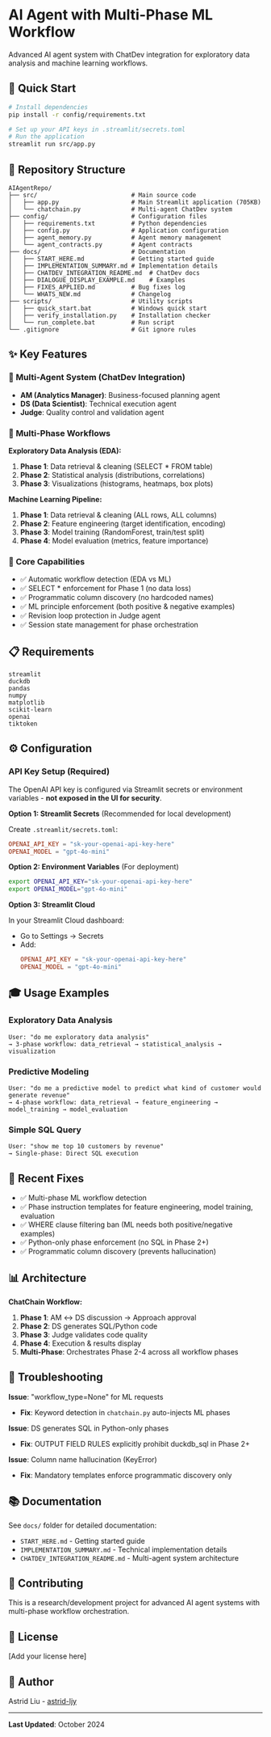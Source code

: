 # AI Agent with Multi-Phase ML Workflow

Advanced AI agent system with ChatDev integration for exploratory data analysis and machine learning workflows.

## 🚀 Quick Start

```bash
# Install dependencies
pip install -r config/requirements.txt

# Set up your API keys in .streamlit/secrets.toml
# Run the application
streamlit run src/app.py
```

## 📁 Repository Structure

```
AIAgentRepo/
├── src/                          # Main source code
│   ├── app.py                    # Main Streamlit application (705KB)
│   └── chatchain.py              # Multi-agent ChatDev system
├── config/                       # Configuration files
│   ├── requirements.txt          # Python dependencies
│   ├── config.py                 # Application configuration
│   ├── agent_memory.py           # Agent memory management
│   └── agent_contracts.py        # Agent contracts
├── docs/                         # Documentation
│   ├── START_HERE.md             # Getting started guide
│   ├── IMPLEMENTATION_SUMMARY.md # Implementation details
│   ├── CHATDEV_INTEGRATION_README.md  # ChatDev docs
│   ├── DIALOGUE_DISPLAY_EXAMPLE.md    # Examples
│   ├── FIXES_APPLIED.md          # Bug fixes log
│   └── WHATS_NEW.md              # Changelog
├── scripts/                      # Utility scripts
│   ├── quick_start.bat           # Windows quick start
│   ├── verify_installation.py    # Installation checker
│   └── run_complete.bat          # Run script
└── .gitignore                    # Git ignore rules
```

## ✨ Key Features

### 🤖 Multi-Agent System (ChatDev Integration)
- **AM (Analytics Manager)**: Business-focused planning agent
- **DS (Data Scientist)**: Technical execution agent
- **Judge**: Quality control and validation agent

### 🔄 Multi-Phase Workflows

**Exploratory Data Analysis (EDA):**
1. **Phase 1**: Data retrieval & cleaning (SELECT * FROM table)
2. **Phase 2**: Statistical analysis (distributions, correlations)
3. **Phase 3**: Visualizations (histograms, heatmaps, box plots)

**Machine Learning Pipeline:**
1. **Phase 1**: Data retrieval & cleaning (ALL rows, ALL columns)
2. **Phase 2**: Feature engineering (target identification, encoding)
3. **Phase 3**: Model training (RandomForest, train/test split)
4. **Phase 4**: Model evaluation (metrics, feature importance)

### 🎯 Core Capabilities
- ✅ Automatic workflow detection (EDA vs ML)
- ✅ SELECT * enforcement for Phase 1 (no data loss)
- ✅ Programmatic column discovery (no hardcoded names)
- ✅ ML principle enforcement (both positive & negative examples)
- ✅ Revision loop protection in Judge agent
- ✅ Session state management for phase orchestration

## 📋 Requirements

```
streamlit
duckdb
pandas
numpy
matplotlib
scikit-learn
openai
tiktoken
```

## ⚙️ Configuration

### **API Key Setup (Required)**

The OpenAI API key is configured via Streamlit secrets or environment variables - **not exposed in the UI for security**.

**Option 1: Streamlit Secrets** (Recommended for local development)

Create `.streamlit/secrets.toml`:

```toml
OPENAI_API_KEY = "sk-your-openai-api-key-here"
OPENAI_MODEL = "gpt-4o-mini"
```

**Option 2: Environment Variables** (For deployment)

```bash
export OPENAI_API_KEY="sk-your-openai-api-key-here"
export OPENAI_MODEL="gpt-4o-mini"
```

**Option 3: Streamlit Cloud**

In your Streamlit Cloud dashboard:
- Go to Settings → Secrets
- Add:
  ```toml
  OPENAI_API_KEY = "sk-your-openai-api-key-here"
  OPENAI_MODEL = "gpt-4o-mini"
  ```

## 🎓 Usage Examples

### Exploratory Data Analysis
```
User: "do me exploratory data analysis"
→ 3-phase workflow: data_retrieval → statistical_analysis → visualization
```

### Predictive Modeling
```
User: "do me a predictive model to predict what kind of customer would generate revenue"
→ 4-phase workflow: data_retrieval → feature_engineering → model_training → model_evaluation
```

### Simple SQL Query
```
User: "show me top 10 customers by revenue"
→ Single-phase: Direct SQL execution
```

## 🔧 Recent Fixes

- ✅ Multi-phase ML workflow detection
- ✅ Phase instruction templates for feature engineering, model training, evaluation
- ✅ WHERE clause filtering ban (ML needs both positive/negative examples)
- ✅ Python-only phase enforcement (no SQL in Phase 2+)
- ✅ Programmatic column discovery (prevents hallucination)

## 📊 Architecture

**ChatChain Workflow:**
1. **Phase 1**: AM ↔ DS discussion → Approach approval
2. **Phase 2**: DS generates SQL/Python code
3. **Phase 3**: Judge validates code quality
4. **Phase 4**: Execution & results display
5. **Multi-Phase**: Orchestrates Phase 2-4 across all workflow phases

## 🐛 Troubleshooting

**Issue**: "workflow_type=None" for ML requests
- **Fix**: Keyword detection in `chatchain.py` auto-injects ML phases

**Issue**: DS generates SQL in Python-only phases
- **Fix**: OUTPUT FIELD RULES explicitly prohibit duckdb_sql in Phase 2+

**Issue**: Column name hallucination (KeyError)
- **Fix**: Mandatory templates enforce programmatic discovery only

## 📚 Documentation

See `docs/` folder for detailed documentation:
- `START_HERE.md` - Getting started guide
- `IMPLEMENTATION_SUMMARY.md` - Technical implementation details
- `CHATDEV_INTEGRATION_README.md` - Multi-agent system architecture

## 🤝 Contributing

This is a research/development project for advanced AI agent systems with multi-phase workflow orchestration.

## 📝 License

[Add your license here]

## 👤 Author

Astrid Liu - [astrid-ljy](https://github.com/astrid-ljy)

---

**Last Updated**: October 2024

